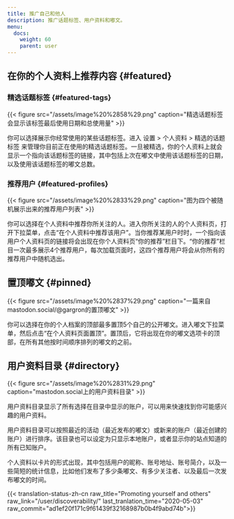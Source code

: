 ```yaml
---
title: 推广自己和他人
description: 推广话题标签、用户资料和嘟文。
menu:
  docs:
    weight: 60
    parent: user
---
```


## 在你的个人资料上推荐内容 {#featured}

### 精选话题标签 {#featured-tags}

{{< figure src="/assets/image%20%2858%29.png" caption="精选话题标签会显示该标签最后使用日期和总使用量" >}}

你可以选择展示你经常使用的某些话题标签。进入 设置 &gt; 个人资料 &gt; 精选的话题标签 来管理你目前正在使用的精选话题标签。一旦被精选，你的个人资料上就会显示一个指向该话题标签的链接，其中包括上次在嘟文中使用该话题标签的日期，以及使用该话题标签的嘟文总数。

### 推荐用户 {#featured-profiles}

{{< figure src="/assets/image%20%2833%29.png" caption="图为四个被随机展示出来的推荐用户列表" >}}

你可以选择在个人资料中推荐你所关注的人。进入你所关注的人的个人资料页，打开下拉菜单，点击“在个人资料中推荐该用户”。当你推荐某用户时时，一个指向该用户个人资料页的链接将会出现在你个人资料页“你的推荐”栏目下。“你的推荐”栏目一次最多展示4个推荐用户，每次加载页面时，这四个推荐用户将会从你所有的推荐用户中随机选出。

## 置顶嘟文 {#pinned}

{{< figure src="/assets/image%20%2837%29.png" caption="一篇来自mastodon.social/@gargron的置顶嘟文" >}}

你可以选择在你的个人档案的顶部最多置顶5个自己的公开嘟文。进入嘟文下拉菜单，然后点击“在个人资料页面置顶”。置顶后，它将出现在你的嘟文选项卡的顶部，在所有其他按时间顺序排列的嘟文的之前。

## 用户资料目录 {#directory}

{{< figure src="/assets/image%20%2831%29.png" caption="mastodon.social上的用户资料目录" >}}

用户资料目录显示了所有选择在目录中显示的账户，可以用来快速找到你可能感兴趣的用户资料。

用户资料目录可以按照最近的活动（最近发布的嘟文）或新来的账户（最近创建的账户）进行排序。该目录也可以设定为只显示本地账户，或者显示你的站点知道的所有已知账户。

个人资料以卡片的形式出现，其中包括用户的昵称、账号地址、账号简介，以及一些简短的统计信息，比如他们发布了多少条嘟文、有多少关注者、以及最后一次发布嘟文的时间。

{{< translation-status-zh-cn raw_title="Promoting yourself and others" raw_link="/user/discoverability/" last_tranlation_time="2020-05-03" raw_commit="ad1ef20f171c9f61439f32168987b0b4f9abd74b">}}
